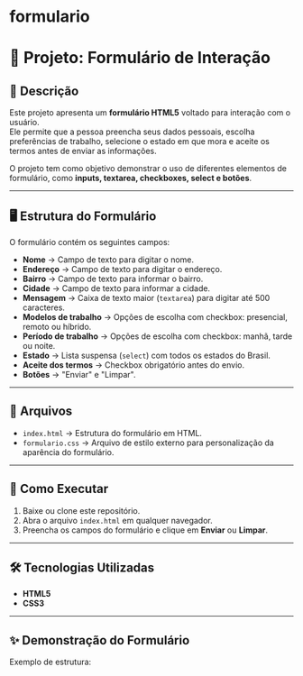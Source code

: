 # formulario
# 📝 Projeto: Formulário de Interação  

## 📌 Descrição  
Este projeto apresenta um **formulário HTML5** voltado para interação com o usuário.  
Ele permite que a pessoa preencha seus dados pessoais, escolha preferências de trabalho, selecione o estado em que mora e aceite os termos antes de enviar as informações.  

O projeto tem como objetivo demonstrar o uso de diferentes elementos de formulário, como **inputs, textarea, checkboxes, select e botões**.  

---

## 🖥️ Estrutura do Formulário  
O formulário contém os seguintes campos:  

- **Nome** → Campo de texto para digitar o nome.  
- **Endereço** → Campo de texto para digitar o endereço.  
- **Bairro** → Campo de texto para informar o bairro.  
- **Cidade** → Campo de texto para informar a cidade.  
- **Mensagem** → Caixa de texto maior (`textarea`) para digitar até 500 caracteres.  
- **Modelos de trabalho** → Opções de escolha com checkbox: presencial, remoto ou híbrido.  
- **Período de trabalho** → Opções de escolha com checkbox: manhã, tarde ou noite.  
- **Estado** → Lista suspensa (`select`) com todos os estados do Brasil.  
- **Aceite dos termos** → Checkbox obrigatório antes do envio.  
- **Botões** → "Enviar" e "Limpar".  

---

## 📂 Arquivos  
- `index.html` → Estrutura do formulário em HTML.  
- `formulario.css` → Arquivo de estilo externo para personalização da aparência do formulário.  

---

## 🚀 Como Executar  
1. Baixe ou clone este repositório.  
2. Abra o arquivo `index.html` em qualquer navegador.  
3. Preencha os campos do formulário e clique em **Enviar** ou **Limpar**.  

---

## 🛠️ Tecnologias Utilizadas  
- **HTML5**  
- **CSS3**  

---

## ✨ Demonstração do Formulário  
Exemplo de estrutura:  
